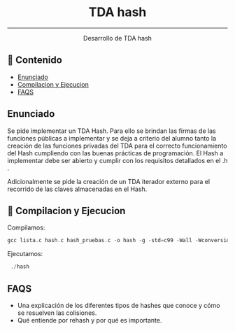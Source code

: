 <h1 align="center">TDA hash</h3>

---

<p align="center"> Desarrollo de TDA hash
    <br> 
</p>

## 📝 Contenido

- [Enunciado](#enunciado)
- [Compilacion y Ejecucion](#compilacion_ejecucion)
- [FAQS](#faqs)


## Enunciado <a name = "enunciado"></a>

Se pide implementar un TDA Hash. Para ello se brindan las firmas de las funciones públicas a implementar y se deja a criterio del alumno tanto la creación de las funciones privadas del TDA para el correcto funcionamiento del Hash cumpliendo con las buenas prácticas de programación. El Hash a implementar debe ser abierto y cumplir con los requisitos detallados en el .h .

Adicionalmente se pide la creación de un TDA iterador externo para el recorrido de las claves almacenadas en el Hash.

## 🏁 Compilacion y Ejecucion <a name = "compilacion_ejecucion"></a>

Compilamos:
````c
gcc lista.c hash.c hash_pruebas.c -o hash -g -std=c99 -Wall -Wconversion -Wtype-limits -pedantic -Werror -O0
````

Ejecutamos:
````c
 ./hash
````

##  FAQS <a name = "faqs"></a>

- Una explicación de los diferentes tipos de hashes que conoce y cómo se resuelven las colisiones.
- Qué entiende por rehash y por qué es importante.